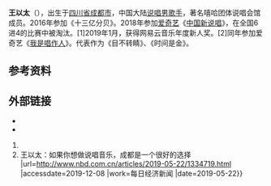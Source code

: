 **王以太**（），出生于[四川省](../Page/四川省.md "wikilink")[成都市](../Page/成都市.md "wikilink")，中国大陆[说唱男歌手](https://zh.wikipedia.org/wiki/说唱歌手 "wikilink")，著名嘻哈团体说唱会馆成员。2016年参加《十三亿分贝》。2018年参加[爱奇艺](../Page/爱奇艺.md "wikilink")《[中国新说唱](../Page/中国新说唱.md "wikilink")》，在全国6进4的比赛中被淘汰。\[1\]2019年1月，获得网易云音乐年度新人奖。\[2\]同年参加爱奇艺《[我是唱作人](../Page/我是唱作人.md "wikilink")》。代表作为《目不转睛》、《时间是金》。

## 参考资料

## 外部链接

  -
  -
<!-- end list -->

1.
2.   王以太：如果你想做说唱音乐，成都是一个很好的选择 |url=<http://www.nbd.com.cn/articles/2019-05-22/1334719.html> |accessdate=2019-12-08 |work=每日经济新闻 |date=2019-05-22}}
